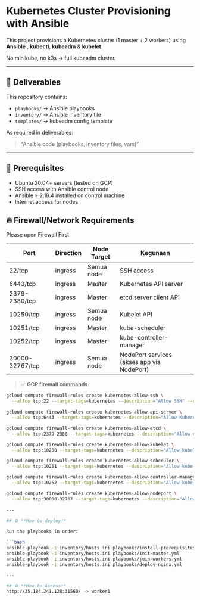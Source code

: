 # Kubernetes Cluster Provisioning with Ansible

This project provisions a Kubernetes cluster (1 master + 2 workers) using **Ansible** ,  **kubectl**, **kubeadm** &  **kubelet**.

No minikube, no k3s → full kubeadm cluster.

---

## 📂 **Deliverables**

This repository contains:

- `playbooks/` → Ansible playbooks
- `inventory/` → Ansible inventory file
- `templates/` → kubeadm config template

As required in deliverables:
> “Ansible code (playbooks, inventory files, vars)”

---

## 📝 **Prerequisites**

- Ubuntu 20.04+ servers (tested on GCP)
- SSH access with Ansible control node
- Ansible ≥ 2.18.4 installed on control machine
- Internet access for nodes

## 🔥 Firewall/Network Requirements

Please open Firewall First 

| Port               | Direction | Node Target   | Kegunaan                                 |
|-------------------|-----------|---------------|------------------------------------------|
| 22/tcp             | ingress   | Semua node    | SSH access                               |
| 6443/tcp           | ingress   | Master        | Kubernetes API server                    |
| 2379-2380/tcp      | ingress   | Master        | etcd server client API                   |
| 10250/tcp          | ingress   | Semua node    | Kubelet API                              |
| 10251/tcp          | ingress   | Master        | kube-scheduler                           |
| 10252/tcp          | ingress   | Master        | kube-controller-manager                  |
| 30000-32767/tcp    | ingress   | Semua node    | NodePort services (akses app via NodePort) |

> ✅ **GCP firewall commands:**

```bash
gcloud compute firewall-rules create kubernetes-allow-ssh \
  --allow tcp:22 --target-tags=kubernetes --description="Allow SSH" --direction=INGRESS

gcloud compute firewall-rules create kubernetes-allow-api-server \
  --allow tcp:6443 --target-tags=kubernetes --description="Allow Kubernetes API server" --direction=INGRESS

gcloud compute firewall-rules create kubernetes-allow-etcd \
  --allow tcp:2379-2380 --target-tags=kubernetes --description="Allow etcd ports" --direction=INGRESS

gcloud compute firewall-rules create kubernetes-allow-kubelet \
  --allow tcp:10250 --target-tags=kubernetes --description="Allow kubelet API" --direction=INGRESS

gcloud compute firewall-rules create kubernetes-allow-scheduler \
  --allow tcp:10251 --target-tags=kubernetes --description="Allow kube-scheduler" --direction=INGRESS

gcloud compute firewall-rules create kubernetes-allow-controller-manager \
  --allow tcp:10252 --target-tags=kubernetes --description="Allow kube-controller-manager" --direction=INGRESS

gcloud compute firewall-rules create kubernetes-allow-nodeport \
  --allow tcp:30000-32767 --target-tags=kubernetes --description="Allow NodePort range" --direction=INGRESS
  
---

## ⚙️ **How to deploy**

Run the playbooks in order:

```bash
ansible-playbook -i inventory/hosts.ini playbooks/install-prerequisites.yml
ansible-playbook -i inventory/hosts.ini playbooks/init-master.yml
ansible-playbook -i inventory/hosts.ini playbooks/join-workers.yml
ansible-playbook -i inventory/hosts.ini playbooks/deploy-nginx.yml

---

## ⚙️ **How to Access**
http://35.184.241.128:31560/ -> worker1